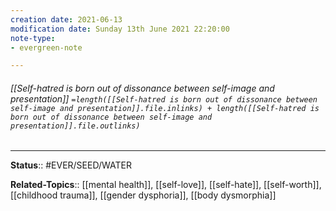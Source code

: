 ```yaml
---
creation date: 2021-06-13
modification date: Sunday 13th June 2021 22:20:00
note-type: 
- evergreen-note

---
```


###### [[Self-hatred is born out of dissonance between self-image and presentation]] `=length([[Self-hatred is born out of dissonance between self-image and presentation]].file.inlinks) + length([[Self-hatred is born out of dissonance between self-image and presentation]].file.outlinks)`



---

**Status**:: #EVER/SEED/WATER 

**Related-Topics**:: [[mental health]], [[self-love]], [[self-hate]], [[self-worth]], [[childhood trauma]], [[gender dysphoria]], [[body dysmorphia]]
	
